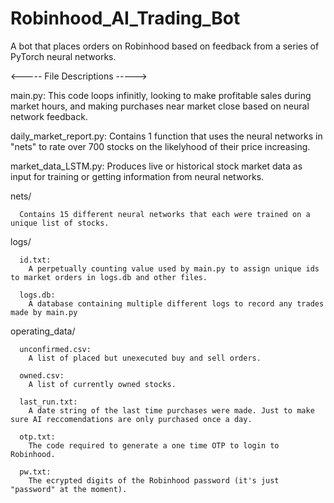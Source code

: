 # Robinhood_AI_Trading_Bot
A bot that places orders on Robinhood based on feedback from a series of PyTorch neural networks.


<----- File Descriptions ----->

  main.py: 
    This code loops infinitly, looking to make profitable sales during market hours, and making purchases near market close based on neural network feedback.
  
  daily_market_report.py: 
    Contains 1 function that uses the neural networks in "nets" to rate over 700 stocks on the likelyhood of their price increasing.
  
  market_data_LSTM.py: 
    Produces live or historical stock market data as input for training or getting information from neural networks.
  
  
  nets/ 
  
      Contains 15 different neural networks that each were trained on a unique list of stocks.
  
  
  logs/ 
  
      id.txt: 
        A perpetually counting value used by main.py to assign unique ids to market orders in logs.db and other files.
  
      logs.db: 
        A database containing multiple different logs to record any trades made by main.py
  
  
  operating_data/ 
  
      unconfirmed.csv: 
        A list of placed but unexecuted buy and sell orders.
      
      owned.csv: 
        A list of currently owned stocks.
      
      last_run.txt: 
        A date string of the last time purchases were made. Just to make sure AI reccomendations are only purchased once a day.
        
      otp.txt: 
        The code required to generate a one time OTP to login to Robinhood.
        
      pw.txt: 
        The ecrypted digits of the Robinhood password (it's just "password" at the moment).
